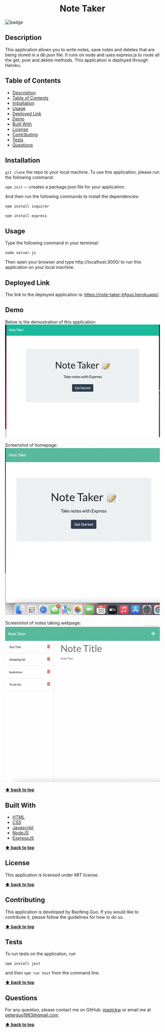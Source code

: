 
  <h1 align="center">Note Taker</h1>
  
![badge](https://img.shields.io/badge/license-MIT-blue.svg)

## Description
This application allows you to write notes, save notes and deletes that are being stored in a db.json file. It runs on node and uses express.js to route all the get, post and delete methods. This application is deployed through Heroku.

## Table of Contents
- [Description](#description)
- [Table of Contents](#table-of-contents)
- [Installation](#installation)
- [Usage](#usage)
- [Deployed Link](#deployed-link)
- [Demo](#demo)
- [Built With](#built-with)
- [License](#license)
- [Contributing](#contributing)
- [Tests](#tests)
- [Questions](#questions)

## Installation
`git clone` the repo to your local machine. To use this application, please run the following command:

`npm init` -- creates a package.json file for your application.

And then run the following commands to install the dependencies: 

`npm install inquirer`

`npm install express`

## Usage
Type the following command in your termimal:

`node server.js`

Then open your browser and type http://localhost:3000/ to run this application on your local machine.


## Deployed Link
The link to the deployed application is: https://note-taker-bfguo.herokuapp/.

## Demo
Below is the demostration of this application:
<img src="demo/demo.gif" alt="demo" />

Screenshot of homepage:
<img src="demo/homepage.png" alt="homepage" />

Screenshot of notes taking webpage:
<img src="demo/notes.png" alt="notes" />

**[⬆ back to top](#table-of-contents)**

## Built With

* [HTML](https://developer.mozilla.org/en-US/docs/Web/HTML)
* [CSS](https://developer.mozilla.org/en-US/docs/Web/CSS)
* [Javascript](https://developer.mozilla.org/en-US/docs/Web/Javascript)
* [NodeJS](https://nodejs.org/en/)
* [ExpressJS](https://expressjs.com/)
  
**[⬆ back to top](#table-of-contents)**

## License
This application is licensed under MIT license. 

**[⬆ back to top](#table-of-contents)**

## Contributing
This application is developed by Baofeng Guo. If you would like to contribute it, please follow the guidelines for how to do so.

**[⬆ back to top](#table-of-contents)**

## Tests
To run tests on the application, run

`npm install jest`

and then `npm run test` from the command line.

**[⬆ back to top](#table-of-contents)**

## Questions
For any question, please contact me on GitHub: [magickw](https://github.com/magickw) or email me at peterguo1983@gmail.com.

**[⬆ back to top](#table-of-contents)**

